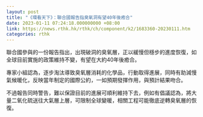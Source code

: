```yaml
---
layout: post
title: "《環看天下》：聯合國報告指臭氧洞有望40年後癒合"
date: 2023-01-11 07:24:18.000000000 +08:00
link: https://news.rthk.hk/rthk/ch/component/k2/1683360-20230111.htm
categories: rthk
---
```


聯合國參與的一份報告指出，出現破洞的臭氧層，正以緩慢但穩步的進度恢復，如全球目前實施的政策維持不變，有望在大約40年後癒合。

專家小組認為，逐步淘汰導致臭氧層消耗的化學品，行動取得進展，同時有助減慢氣候暖化，反映當年制定的國際公約，一如預期發揮作用，與預計結果吻合。

不過報告同時警告，難以保證目前的進展可順利維持下去，例如有倡議認為，將大量二氧化硫送往大氣層上層，可限制全球變暖，相關工程可能徹底逆轉臭氧層的恢復。
